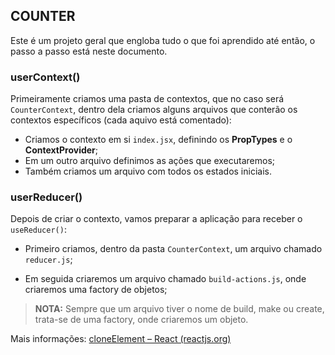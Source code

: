 ## COUNTER

Este é um projeto geral que engloba tudo o que foi aprendido até então, o passo a passo está neste documento.

### userContext()

 Primeiramente criamos uma pasta de contextos, que no caso será `CounterContext`, dentro dela criamos alguns arquivos que conterão os contextos específicos (cada aquivo está comentado):

- Criamos o contexto em si `index.jsx`, definindo os **PropTypes** e o **ContextProvider**;
- Em um outro arquivo definimos as ações que executaremos;
- Também criamos um arquivo com todos os estados iniciais.

### userReducer()

Depois de criar o contexto, vamos preparar a aplicação para receber o `useReducer()`:

- Primeiro criamos, dentro da pasta `CounterContext`, um arquivo chamado `reducer.js`;

- Em seguida criaremos um arquivo chamado `build-actions.js`, onde criaremos uma factory de objetos;

> **NOTA:** Sempre que um arquivo tiver o nome de build, make ou create, trata-se de uma factory, onde criaremos um objeto.





Mais informações: [cloneElement – React (reactjs.org)](https://pt-br.reactjs.org/docs/react-api.html#cloneelement)